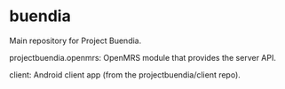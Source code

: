 buendia
=======

Main repository for Project Buendia.

projectbuendia.openmrs: OpenMRS module that provides the server API.

client: Android client app (from the projectbuendia/client repo).
